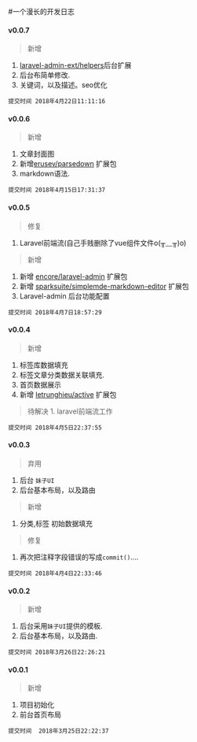 #一个漫长的开发日志

#### v0.0.7
  > 新增
  1. [laravel-admin-ext/helpers]()后台扩展
  2. 后台布简单修改.
  3. 关键词，以及描述。seo优化
  ```
  提交时间 2018年4月22日11:11:16
  ```

#### v0.0.6
  >新增
  1. 文章封面图
  2. 新增[erusev/parsedown](https://packagist.org/packages/erusev/parsedown) 扩展包
  3. markdown语法.
  ```
  提交时间 2018年4月15日17:31:37
  ```

#### v0.0.5
  > 修复
  1. Laravel前端流(自己手贱删除了vue组件文件o(╥﹏╥)o)
  > 新增
  1. 新增 [encore/laravel-admin](https://github.com/z-song/laravel-admin) 扩展包
  2. 新增 [sparksuite/simplemde-markdown-editor](https://github.com/sparksuite/simplemde-markdown-editor) 扩展包
  3. Laravel-admin 后台功能配置
  ```
  提交时间 2018年4月7日18:57:29
  ```
    
#### v0.0.4
  > 新增
  1. 标签库数据填充
  2. 标签文章分类数据关联填充.
  3. 首页数据展示
  4. 新增 [letrunghieu/active](https://github.com/letrunghieu/active) 扩展包
  > 待解决
    1. laravel前端流工作
  ```
  提交时间 2018年4月5日22:37:55
  ```

#### v0.0.3
  > 弃用
  1. 后台 `妹子UI`
  2. 后台基本布局，以及路由
  > 新增
  1. 分类,标签 初始数据填充
  > 修复
  1. 再次把注释字段错误的写成`commit()`....
  ```
  提交时间 2018年4月4日22:33:46
  ```
  
#### v0.0.2
  > 新增
  1. 后台采用`妹子UI`提供的模板.
  2. 后台基本布局，以及路由.
  ```
  提交时间 2018年3月26日22:26:21
  ```
#### v0.0.1
  > 新增
  1.  项目初始化
  2. 前台首页布局
  ```
  提交时间  2018年3月25日22:22:37
  ```